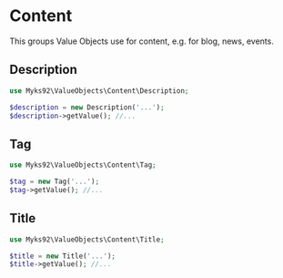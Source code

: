 # Content

This groups Value Objects use for content, e.g. for blog, news, events.

## Description
```php
use Myks92\ValueObjects\Content\Description;

$description = new Description('...');
$description->getValue(); //...
```

## Tag
```php
use Myks92\ValueObjects\Content\Tag;

$tag = new Tag('...');
$tag->getValue(); //...
```

## Title
```php
use Myks92\ValueObjects\Content\Title;

$title = new Title('...');
$title->getValue(); //...
```